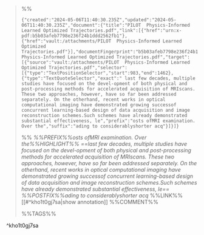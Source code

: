 

>%%
>```annotation-json
>{"created":"2024-05-06T11:40:30.235Z","updated":"2024-05-06T11:40:30.235Z","document":{"title":"PILOT  Physics-Informed Learned Optimized Trajectories.pdf","link":[{"href":"urn:x-pdf:b5b03afeb7798e236f24b1ddd2562fb1"},{"href":"vault:/attachments/PILOT  Physics-Informed Learned Optimized Trajectories.pdf"}],"documentFingerprint":"b5b03afeb7798e236f24b1ddd2562fb1"},"uri":"vault:/attachments/PILOT  Physics-Informed Learned Optimized Trajectories.pdf","target":[{"source":"vault:/attachments/PILOT  Physics-Informed Learned Optimized Trajectories.pdf","selector":[{"type":"TextPositionSelector","start":983,"end":1462},{"type":"TextQuoteSelector","exact":" last few decades, multiple studies have focused on the devel-opment of both physical and post-processing methods for accelerated acquisition of MRIscans. These two approaches, however, have so far been addressed separately. On the otherhand, recent works in optical computational imaging have demonstrated growing successof concurrent learning-based design of data acquisition and image reconstruction schemes.Such schemes have already demonstrated substantial effectiveness, le","prefix":"osts ofMRI examination. Over the","suffix":"ading to considerablyshorter acq"}]}]}
>```
>%%
>*%%PREFIX%%osts ofMRI examination. Over the%%HIGHLIGHT%% ==last few decades, multiple studies have focused on the devel-opment of both physical and post-processing methods for accelerated acquisition of MRIscans. These two approaches, however, have so far been addressed separately. On the otherhand, recent works in optical computational imaging have demonstrated growing successof concurrent learning-based design of data acquisition and image reconstruction schemes.Such schemes have already demonstrated substantial effectiveness, le== %%POSTFIX%%ading to considerablyshorter acq*
>%%LINK%%[[#^kho1t0gj7sa|show annotation]]
>%%COMMENT%%
>
>%%TAGS%%
>
^kho1t0gj7sa
